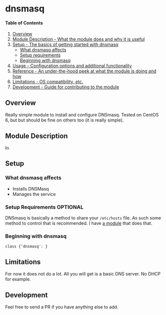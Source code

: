 # dnsmasq

#### Table of Contents

1. [Overview](#overview)
2. [Module Description - What the module does and why it is useful](#module-description)
3. [Setup - The basics of getting started with dnsmasq](#setup)
    * [What dnsmasq affects](#what-dnsmasq-affects)
    * [Setup requirements](#setup-requirements)
    * [Beginning with dnsmasq](#beginning-with-dnsmasq)
4. [Usage - Configuration options and additional functionality](#usage)
5. [Reference - An under-the-hood peek at what the module is doing and how](#reference)
5. [Limitations - OS compatibility, etc.](#limitations)
6. [Development - Guide for contributing to the module](#development)

## Overview

Really simple module to install and configure DNSmasq. Tested on CentOS 6, but
but should be fine on others too (it is really simple).

## Module Description

In

## Setup

### What dnsmasq affects

* Installs DNSMasq
* Manages the service

### Setup Requirements **OPTIONAL**

DNSmasq is basically a method to share your `/etc/hosts` file. As such some
method to control that is recommended. I have
[a module](https://github.com/chriscowley/chriscowley-etchosts) that does
that.

### Beginning with dnsmasq

```
class {'dnsmasq': }
```

## Limitations

For now it does not do a lot. All you will get is a basic DNS server. No DHCP
for example.

## Development

Feel free to send a PR if you have anything else to add.
